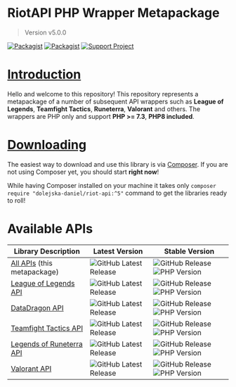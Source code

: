 # RiotAPI PHP Wrapper Metapackage
> Version v5.0.0

[![Packagist](https://img.shields.io/packagist/dm/dolejska-daniel/riot-api.svg)](https://packagist.org/packages/dolejska-daniel/riot-api)
[![Packagist](https://img.shields.io/packagist/l/dolejska-daniel/riot-api.svg)](https://packagist.org/packages/dolejska-daniel/riot-api)
[![Support Project](https://img.shields.io/badge/support_project-PayPal-blue.svg)](https://www.paypal.me/dolejskad)


# [Introduction](https://github.com/dolejska-daniel/riot-api/wiki/Home#introduction)
Hello and welcome to this repository!
This repository represents a metapackage of a number of subsequent API wrappers such as **League of Legends**, **Teamfight Tactics**, **Runeterra**, **Valorant** and others.
The wrappers are PHP only and support **PHP >= 7.3**, **PHP8 included**.


# [Downloading](https://github.com/dolejska-daniel/riot-api/wiki/Home#downloading)
The easiest way to download and use this library is via [Composer](https://getcomposer.org/).
If you are not using Composer yet, you should start **right now**!

While having Composer installed on your machine it takes only `composer require "dolejska-daniel/riot-api:^5"` command to get the libraries ready to roll!


# Available APIs

| Library Description                                                               | Latest Version | Stable Version |
| --------------------------------------------------------------------------------- | -------------- | -------------- |
| [All APIs](https://github.com/dolejska-daniel/riot-api) (this metapackage)             | ![GitHub Latest Release](https://img.shields.io/github/v/release/dolejska-daniel/riot-api?include_prereleases) | ![GitHub Release](https://img.shields.io/github/v/release/dolejska-daniel/riot-api) ![PHP Version](https://img.shields.io/packagist/php-v/dolejska-daniel/riot-api) |
| [League of Legends API](https://github.com/dolejska-daniel/riot-api-league)       | ![GitHub Latest Release](https://img.shields.io/github/v/release/dolejska-daniel/riot-api-league?include_prereleases) | ![GitHub Release](https://img.shields.io/github/v/release/dolejska-daniel/riot-api-league) ![PHP Version](https://img.shields.io/packagist/php-v/dolejska-daniel/riot-api-league)
| [DataDragon API](https://github.com/dolejska-daniel/riot-api-datadragon)          | ![GitHub Latest Release](https://img.shields.io/github/v/release/dolejska-daniel/riot-api-datadragon?include_prereleases) | ![GitHub Release](https://img.shields.io/github/v/release/dolejska-daniel/riot-api-datadragon) ![PHP Version](https://img.shields.io/packagist/php-v/dolejska-daniel/riot-api-datadragon) |
| [Teamfight Tactics API](https://github.com/dolejska-daniel/riot-api-tft)          | ![GitHub Latest Release](https://img.shields.io/github/v/release/dolejska-daniel/riot-api-tft?include_prereleases) | ![GitHub Release](https://img.shields.io/github/v/release/dolejska-daniel/riot-api-tft) ![PHP Version](https://img.shields.io/packagist/php-v/dolejska-daniel/riot-api-tft) |
| [Legends of Runeterra API](https://github.com/dolejska-daniel/riot-api-runeterra) | ![GitHub Latest Release](https://img.shields.io/github/v/release/dolejska-daniel/riot-api-runeterra?include_prereleases) | ![GitHub Release](https://img.shields.io/github/v/release/dolejska-daniel/riot-api-runeterra) ![PHP Version](https://img.shields.io/packagist/php-v/dolejska-daniel/riot-api-runeterra) |
| [Valorant API](https://github.com/dolejska-daniel/riot-api-valorant)              | ![GitHub Latest Release](https://img.shields.io/github/v/release/dolejska-daniel/riot-api-valorant?include_prereleases) | ![GitHub Release](https://img.shields.io/github/v/release/dolejska-daniel/riot-api-valorant) ![PHP Version](https://img.shields.io/packagist/php-v/dolejska-daniel/riot-api-valorant) |
